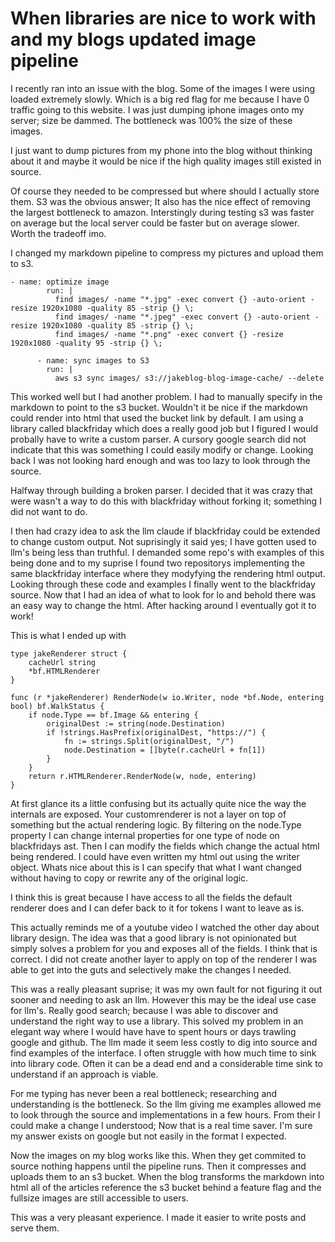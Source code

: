 # When libraries are nice to work with and my blogs updated image pipeline

I recently ran into an issue with the blog. Some of the images I were using loaded extremely slowly. 
Which is a big red flag for me because I have 0 traffic going to this website. I was just dumping iphone images 
onto my server; size be dammed. The bottleneck was 100% the size of these images.

I just want to dump pictures from my phone into the blog without thinking about it and maybe it would be nice if the high quality images still existed in source.

Of course they needed to be compressed but where should I actually store them. S3 was the obvious answer; It also has the nice effect of removing the largest bottleneck to amazon. Interstingly during testing s3 was faster on average but the local server could be faster but on average slower. Worth the tradeoff imo. 

I changed my markdown pipeline to compress my pictures and upload them to s3. 
```
- name: optimize image 
        run: |
          find images/ -name "*.jpg" -exec convert {} -auto-orient -resize 1920x1080 -quality 85 -strip {} \;
          find images/ -name "*.jpeg" -exec convert {} -auto-orient -resize 1920x1080 -quality 85 -strip {} \;
          find images/ -name "*.png" -exec convert {} -resize 1920x1080 -quality 95 -strip {} \;

      - name: sync images to S3
        run: |
          aws s3 sync images/ s3://jakeblog-blog-image-cache/ --delete
```

This worked well but I had another problem. I had to manually specify in the markdown to point to the s3 bucket. 
Wouldn't it be nice if the markdown could render into html that used the bucket link by default. 
I am using a library called blackfriday which does a really good job but I figured I would probally have to write a custom parser. 
A cursory google search did not indicate that this was something I could easily modify or change. Looking back I was not looking hard enough and was too lazy to look through the source.

Halfway through building a broken parser. I decided that it was crazy that were wasn't a way to do this with blackfriday without forking it; something I did not want to do. 

I then had crazy idea to ask the llm claude if blackfriday could be extended to change custom output. Not suprisingly it said yes; I have gotten used to llm's being less than truthful.
I demanded some repo's with examples of this being done and to my suprise I found two repositorys implementing the same blackfriday interface where they modyfying the rendering html output. Looking through these code and examples I finally went to the blackfriday source. Now that I had an idea of what to look for lo and behold there was an easy way to change the html. After hacking around I eventually got it to work! 

This is what I ended up with 
```
type jakeRenderer struct {
	cacheUrl string
	*bf.HTMLRenderer
}

func (r *jakeRenderer) RenderNode(w io.Writer, node *bf.Node, entering bool) bf.WalkStatus {
	if node.Type == bf.Image && entering {
		originalDest := string(node.Destination)
		if !strings.HasPrefix(originalDest, "https://") {
			fn := strings.Split(originalDest, "/")
			node.Destination = []byte(r.cacheUrl + fn[1])
		}
	}
	return r.HTMLRenderer.RenderNode(w, node, entering)
}
```
At first glance its a little confusing but its actually quite nice the way the internals are exposed. Your customrenderer is not a layer on top of something but 
the actual rendering logic. By filtering on the node.Type property I can change internal properties for one type of node on blackfridays ast. Then I can modify the fields which change the actual html being rendered. I could have even written my html out using the writer object. Whats nice about this is I can specify that 
what I want changed without having to copy or rewrite any of the original logic. 

I think this is great because I have access to all the fields the default renderer does and I can defer back to it for tokens I want to leave as is. 

This actually reminds me of a youtube video I watched the other day about library design. The idea was that a good library is not opinionated but simply solves a problem for you and exposes all of the fields. I think that is correct. I did not create another layer to apply on top of the renderer I was able to get into the guts and selectively make the changes I needed. 

This was a really pleasant suprise; it was my own fault for not figuring it out sooner and needing to ask an llm. However this may be the ideal use case for llm's. Really good search; because I was able to discover and understand the right way to use a library. This solved my problem in an elegant way where I would have have to spent hours or days trawling google and github. The llm made it seem less costly to dig into source and find examples of the interface. I often struggle with 
how much time to sink into library code. Often it can be a dead end and a considerable time sink to understand if an approach is viable. 

For me typing has never been a real bottleneck; researching and understanding is the bottleneck. So the llm giving me examples allowed me to look through the source and implementations in a few hours. From their I could make a change I understood; Now that is a real time saver. I'm sure my answer exists on google but not easily in the format I expected. 

Now the images on my blog works like this. When they get commited to source nothing happens until the pipeline runs. Then it compresses and uploads them to an s3 bucket. When the blog transforms the markdown into html all of the articles reference the s3 bucket behind a feature flag and the fullsize images are still accessible to users. 

This was a very pleasant experience. I made it easier to write posts and serve them.
